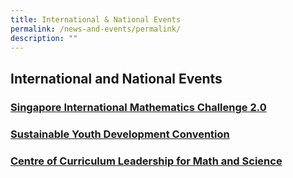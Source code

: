 ```yaml
---
title: International & National Events
permalink: /news-and-events/permalink/
description: ""
---
```

## International and National Events

### <a href="/news-and-events/international-and-national-events/sg-international-math-challenge/"> Singapore International Mathematics Challenge 2.0 </a>

### <a href="https://www.nushsdyc.org/"> Sustainable Youth Development Convention </a>

### <a href="/math-and-science/centre-of-curriculum-leadership-for-math-and-science/"> Centre of Curriculum Leadership for Math and Science </a>